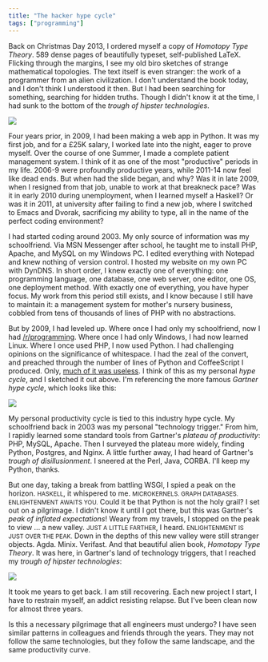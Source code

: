```yaml
---
title: "The hacker hype cycle"
tags: ["programming"]
---
```


Back on Christmas Day 2013,
I ordered myself a copy of _Homotopy Type Theory_.
589 dense pages of beautifully typeset, self-published LaTeX.
Flicking through the margins,
I see my old biro sketches of strange mathematical topologies.
The text itself is even stranger:
the work of a programmer from an alien civilization.
I don't understand the book today,
and I don't think I understood it then.
But I had been searching for something,
searching for hidden truths.
Though I didn't know it at the time,
I had sunk to the bottom of the _trough of hipster technologies_.

<img src="{% link assets/2019-03-23/hacker-hype-cycle.svg %}"/>

Four years prior, in 2009,
I had been making a web app in Python.
It was my first job,
and for a £25K salary,
I worked late into the night,
eager to prove myself.
Over the course of one Summer,
I made a complete patient management system.
I think of it as one of the most "productive" periods in my life.
2006-9 were profoundly productive years,
while 2011-14 now feel like dead ends.
But when had the slide began, and why?
Was it in late 2009,
when I resigned from that job,
unable to work at that breakneck pace?
Was it in early 2010 during unemployment,
when I learned myself a Haskell?
Or was it in 2011,
at university after failing to find a new job,
where I switched to Emacs and Dvorak,
sacrificing my ability to type,
all in the name of the perfect coding environment?

I had started coding around 2003.
My only source of information was my schoolfriend.
Via MSN Messenger after school,
he taught me to install PHP, Apache, and MySQL on my Windows PC.
I edited everything with Notepad
and knew nothing of version control.
I hosted my website on my own PC with DynDNS.
In short order,
I knew exactly one of everything:
one programming language,
one database,
one web server,
one editor,
one OS,
one deployment method.
With exactly one of everything,
you have hyper focus.
My work from this period still exists,
and I know because I still have to maintain it:
a management system for mother's nursery business,
cobbled from tens of thousands of lines of PHP
with no abstractions.

But by 2009, I had leveled up.
Where once I had only my schoolfriend,
now I had [/r/programming](https://www.reddit.com/r/programming/).
Where once I had only Windows, I had now learned Linux.
Where I once used PHP, I now used Python.
I had challenging opinions on the significance of whitespace.
I had the zeal of the convert,
and preached through the number of lines of Python and CoffeeScript I produced.
Only, [much of it was useless](https://github.com/jameshfisher/numeral).
I think of this as my personal _hype cycle_,
and I sketched it out above.
I'm referencing the more famous _Gartner hype cycle_,
which looks like this:

<img src="{% link assets/2019-03-23/Hype-Cycle-General.png %}"/>

My personal productivity cycle is tied to this industry hype cycle.
My schoolfriend back in 2003 was my personal "technology trigger."
From him,
I rapidly learned some standard tools from Gartner's _plateau of productivity_:
PHP, MySQL, Apache.
Then I surveyed the plateau more widely,
finding Python, Postgres, and Nginx.
A little further away,
I had heard of Gartner's _trough of disillusionment_.
I sneered at the Perl, Java, CORBA.
I'll keep my Python, thanks.

But one day,
taking a break from battling WSGI,
I spied a peak on the horizon.
<small>HASKELL</small>, it whispered to me. 
<small>MICROKERNELS. GRAPH DATABASES. ENLIGHTENMENT AWAITS YOU.</small>
Could it be that Python is not the holy grail?
I set out on a pilgrimage.
I didn't know it until I got there,
but this was Gartner's _peak of inflated expectations_!
Weary from my travels,
I stopped on the peak to view ... a new valley.
<small>JUST A LITTLE FARTHER</small>, I heard.
<small>ENLIGHTENMENT IS JUST OVER THE PEAK.</small>
Down in the depths of this new valley
were still stranger objects.
Agda. Minix. Verifast.
And that beautiful alien book,
_Homotopy Type Theory_.
It was here, in Gartner's land of technology triggers,
that I reached my _trough of hipster technologies_:

<img src="{% link assets/2019-03-23/gartners-peak.svg %}"/>

It took me years to get back.
I am still recovering.
Each new project I start,
I have to restrain myself,
an addict resisting relapse.
But I've been clean now for almost three years.

Is this a necessary pilgrimage 
that all engineers must undergo?
I have seen similar patterns in colleagues and friends through the years.
They may not follow the same technologies,
but they follow the same landscape,
and the same productivity curve.
